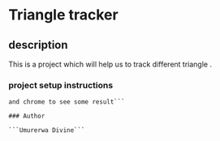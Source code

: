 # Triangle tracker

## description

This is a project which will help us to track different triangle .

### project setup instructions

```We used visual studio code to write some codes and styling it
and chrome to see some result```

### Author

```Umurerwa Divine```